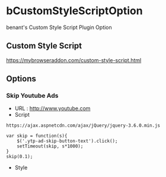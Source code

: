 # bCustomStyleScriptOption
benant's Custom Style Script Plugin Option

## Custom Style Script
https://mybrowseraddon.com/custom-style-script.html

## Options

### Skip Youtube Ads
* URL : http://www.youtube.com
* Script
```
https://ajax.aspnetcdn.com/ajax/jQuery/jquery-3.6.0.min.js

var skip = function(s){
	$('.ytp-ad-skip-button-text').click();
	setTimeout(skip, s*1000);
}
skip(0.1);
```
* Style
